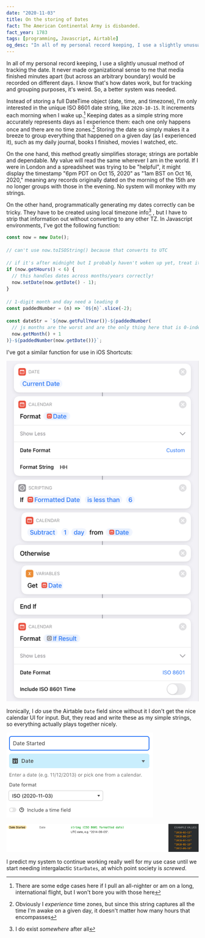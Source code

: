 ```yaml
---
date: "2020-11-03"
title: On the storing of Dates
fact: The American Continental Army is disbanded.
fact_year: 1783
tags: [programming, Javascript, Airtable]
og_desc: "In all of my personal record keeping, I use a slightly unusual method of tracking the date. Learn how I do it and what problems it solves"
---
```


In all of my personal record keeping, I use a slightly unusual method of tracking the date. It never made organizational sense to me that media finished minutes apart (but across an arbitrary boundary) would be recorded on different days. I know that's how dates work, but for tracking and grouping purposes, it's weird. So, a better system was needed.

Instead of storing a full DateTime object (date, time, and timezone), I'm only interested in the unique ISO 8601 date string, like `2020-10-15`. It increments each morning when I wake up.[^1] Keeping dates as a simple string more accurately represents days as I experience them: each one only happens once and there are no time zones.[^2] Storing the date so simply makes it a breeze to group everything that happened on a given day (as I experienced it), such as my daily journal, books I finished, movies I watched, etc.

On the one hand, this method greatly simplifies storage; strings are portable and dependable. My value will read the same wherever I am in the world. If I were in London and a spreadsheet was trying to be "helpful", it might display the timestamp "6pm PDT on Oct 15, 2020" as "1am BST on Oct 16, 2020," meaning any records originally dated on the morning of the 15th are no longer groups with those in the evening. No system will monkey with my strings.

On the other hand, programmatically generating my dates correctly can be tricky. They have to be created using local timezone info[^3] , but I have to strip that information out without converting to any other TZ. In Javascript environments, I've got the following function:

```js
const now = new Date();

// can't use now.toISOString() because that converts to UTC

// if it's after midnight but I probably haven't woken up yet, treat it as yesterday
if (now.getHours() < 6) {
  // this handles dates across months/years correctly!
  now.setDate(now.getDate() - 1);
}

// 1-digit month and day need a leading 0
const paddedNumber = (n) => `0${n}`.slice(-2);

const dateStr = `${now.getFullYear()}-${paddedNumber(
  // js months are the worst and are the only thing here that is 0-indexed
  now.getMonth() + 1
)}-${paddedNumber(now.getDate())}`;
```

I've got a similar function for use in iOS Shortcuts:

![](./images/shortcuts.png)

Ironically, I _do_ use the Airtable `Date` field since without it I don't get the nice calendar UI for input. But, they read and write these as my simple strings, so everything actually plays together nicely.

![The Field Configuration](./images/airtable-1.png)

![The Matching API Doc](./images/airtable-2.png)

I predict my system to continue working really well for my use case until we start needing intergalactic `StarDates`, at which point society is _screwed_.

[^1]: There are some edge cases here if I pull an all-nighter or am on a long, international flight, but I won't bore you with those here
[^2]: Obviously I _experience_ time zones, but since this string captures all the time I'm awake on a given day, it doesn't matter how many hours that encompasses
[^3]: I do exist _somewhere_ after all
